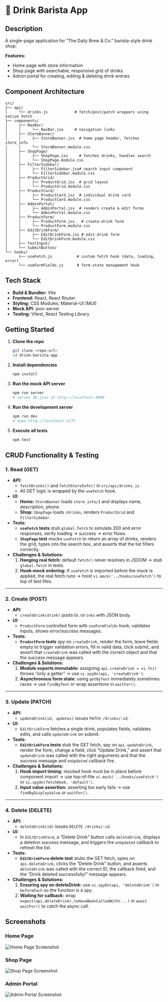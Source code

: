 # 🍹 Drink Barista App

## Description

A single-page application for “The Daily Brew & Co.” barista-style drink shop.

**Features:**

- Home page with store information
- Shop page with searchable, responsive grid of drinks
- Admin portal for creating, editing & deleting drink entries

## Component Architecture

```text
src/
├── api/
│     └── drinks.js            # fetch/post/patch wrappers using native fetch
├── components/
│     ├── NavBar/
│     │     └── NavBar.jsx     # navigation links
│     ├── StoreBanner/
│     │     ├── StoreBanner.jsx  # home page header, fetches store_info
│     │     └── StoreBanner.module.css
│     ├── ShopPage/
│     │     ├── ShopPage.jsx     # fetches drinks, handles search
│     │     └── ShopPage.module.css
│     ├── FilterSidebar/
│     │     ├── FilterSidebar.jsx# search input component
│     │     └── FilterSidebar.module.css
│     ├── ProductGrid/
│     │     ├── ProductGrid.jsx  # grid layout
│     │     └── ProductGrid.module.css
│     ├── ProductCard/
│     │     ├── ProductCard.jsx  # individual drink card
│     │     └── ProductCard.module.css
│     ├── AdminPortal/
│     │     ├── AdminPortal.jsx  # renders create & edit forms
│     │     └── AdminPortal.module.css
│     ├── ProductForm/
│     │     ├── ProductForm.jsx   # create-drink form
│     │     └── ProductForm.module.css
│     ├── EditDrinkForm/
│     │     ├── EditDrinkForm.jsx # edit-drink form
│     │     └── EditDrinkForm.module.css
│     ├── TextInput/
│     └── SubmitButton/
└── hooks/
      ├── useFetch.js           # custom fetch hook (data, loading, error)
      └── useFormFields.js      # form-state management hook
```

## Tech Stack

- **Build & Bundler:** Vite
- **Frontend:** React, React Router
- **Styling:** CSS Modules, Material-UI (MUI)
- **Mock API:** json-server
- **Testing:** Vitest, React Testing Library

## Getting Started

1. **Clone the repo**

   ```bash
   git clone <repo-url>
   cd drink-barista-app
   ```

2. **Install dependencies**

   ```bash
   npm install
   ```

3. **Run the mock API server**

   ```bash
   npm run server
   # serves db.json at http://localhost:4000
   ```

4. **Run the development server**

   ```bash
   npm run dev
   # open http://localhost:5173
   ```

5. **Execute all tests**
   ```bash
   npm test
   ```

## CRUD Functionality & Testing

### 1. Read (GET)

- **API:**
  - `fetchDrinks()` and `fetchStoreInfo()` in `src/api/drinks.js`
  - All GET logic is wrapped by the `useFetch` hook.
- **UI:**
  - **Home:** `StoreBanner` loads `store_info/1` and displays name, description, phone.
  - **Shop:** `ShopPage` loads `/drinks`, renders `ProductGrid` and `FilterSidebar`.
- **Tests:**
  - **`useFetch` tests** stub `global.fetch` to simulate 200 and error responses, verify loading → success → error flows.
  - **`ShopPage` test** mocks `useFetch` to return an array of drinks, renders the grid, types into the search box, and asserts that the list filters correctly.
- **Challenges & Solutions:**
  1. **Hanging real fetch:** default `fetch()` never resolves in JSDOM → stub `global.fetch` in tests.
  2. **Hook-mock ordering:** if `useFetch` is imported before the mock is applied, the real fetch runs → hoist `vi.mock('../hooks/useFetch')` to top of test files.

---

### 2. Create (POST)

- **API:**
  - `createDrink(drink)` posts to `/drinks` with JSON body.
- **UI:**
  - `ProductForm` controlled form with `useFormFields` hook; validates inputs, shows error/success messages.
- **Tests:**
  - **`ProductForm` tests** spy on `createDrink`, render the form, leave fields empty to trigger validation errors, fill in valid data, click submit, and assert that `createDrink` was called with the correct object and that the success message appears.
- **Challenges & Solutions:**
  1. **Module exports immutable:** assigning `api.createDrink = vi.fn()` throws “only a getter” → use `vi.spyOn(api, 'createDrink')`.
  2. **Asynchronous form state:** using `getByText` immediately sometimes races → use `findByText` or wrap assertions in `waitFor()`.

---

### 3. Update (PATCH)

- **API:**
  - `updateDrink(id, updates)` issues `PATCH /drinks/:id`.
- **UI:**
  - `EditDrinkForm` fetches a single drink, populates fields, validates edits, and calls `updateDrink` on submit.
- **Tests:**
  - **`EditDrinkForm` tests** stub the GET fetch, spy on `api.updateDrink`, render the form, change a field, click “Update Drink,” and assert that `updateDrink` was called with the right arguments and that the success message and `onUpdated` callback fire.
- **Challenges & Solutions:**
  1. **Hook import timing:** mocked hook must be in place before component import → use top-of-file `vi.mock('../hooks/useFetch')` or `vi.spyOn(fetchHook, 'default')`.
  2. **Input value assertion:** asserting too early fails → use `findByDisplayValue` or `waitFor()`.

---

### 4. Delete (DELETE)

- **API:**
  - `deleteDrink(id)` issues `DELETE /drinks/:id`.
- **UI:**
  - In `EditDrinkForm`, a “Delete Drink” button calls `deleteDrink`, displays a deletion success message, and triggers the `onUpdated` callback to refresh the list.
- **Tests:**
  - **`EditDrinkForm` delete test** stubs the GET fetch, spies on `api.deleteDrink`, clicks the “Delete Drink” button, and asserts `deleteDrink` was called with the correct ID, the callback fired, and the “Drink deleted successfully!” message appears.
- **Challenges & Solutions:**
  1. **Ensuring spy on deleteDrink:** use `vi.spyOn(api, 'deleteDrink')` in `beforeEach` so the function is a spy.
  2. **Waiting for callback:** wrap `expect(api.deleteDrink).toHaveBeenCalledWith(...)` in `await waitFor()` to catch the async call.

## Screenshots

### Home Page

![Home Page Screenshot](./src/assets/home-page.png)

### Shop Page

![Shop Page Screenshot](./src/assets/shop-page.png)

### Admin Portal

![Admin Portal Screenshot](./src/assets/new-admin-page.png)
